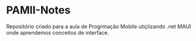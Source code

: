 # PAMII-Notes
Repositório criado para a aula de Progrmação Mobile utiçlizando .net MAUI onde aprendemos conceitos de interface.

